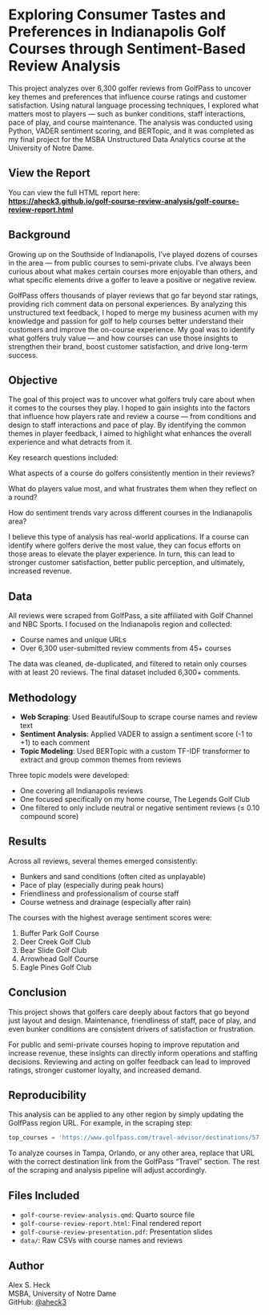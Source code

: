 # Exploring Consumer Tastes and Preferences in Indianapolis Golf Courses through Sentiment-Based Review Analysis

This project analyzes over 6,300 golfer reviews from GolfPass to uncover key themes and preferences that influence course ratings and customer satisfaction. Using natural language processing techniques, I explored what matters most to players — such as bunker conditions, staff interactions, pace of play, and course maintenance. The analysis was conducted using Python, VADER sentiment scoring, and BERTopic, and it was completed as my final project for the MSBA Unstructured Data Analytics course at the University of Notre Dame.

## View the Report

You can view the full HTML report here:  
**https://aheck3.github.io/golf-course-review-analysis/golf-course-review-report.html**

## Background

Growing up on the Southside of Indianapolis, I’ve played dozens of courses in the area — from public courses to semi-private clubs. I’ve always been curious about what makes certain courses more enjoyable than others, and what specific elements drive a golfer to leave a positive or negative review.

GolfPass offers thousands of player reviews that go far beyond star ratings, providing rich comment data on personal experiences. By analyzing this unstructured text feedback, I hoped to merge my business acumen with my knowledge and passion for golf to help courses better understand their customers and improve the on-course experience. My goal was to identify what golfers truly value — and how courses can use those insights to strengthen their brand, boost customer satisfaction, and drive long-term success.

## Objective

The goal of this project was to uncover what golfers truly care about when it comes to the courses they play. I hoped to gain insights into the factors that influence how players rate and review a course — from conditions and design to staff interactions and pace of play. By identifying the common themes in player feedback, I aimed to highlight what enhances the overall experience and what detracts from it.

Key research questions included:

What aspects of a course do golfers consistently mention in their reviews?

What do players value most, and what frustrates them when they reflect on a round?

How do sentiment trends vary across different courses in the Indianapolis area?

I believe this type of analysis has real-world applications. If a course can identify where golfers derive the most value, they can focus efforts on those areas to elevate the player experience. In turn, this can lead to stronger customer satisfaction, better public perception, and ultimately, increased revenue.

## Data

All reviews were scraped from GolfPass, a site affiliated with Golf Channel and NBC Sports. I focused on the Indianapolis region and collected:

- Course names and unique URLs  
- Over 6,300 user-submitted review comments from 45+ courses  

The data was cleaned, de-duplicated, and filtered to retain only courses with at least 20 reviews. The final dataset included 6,300+ comments.

## Methodology

- **Web Scraping**: Used BeautifulSoup to scrape course names and review text  
- **Sentiment Analysis**: Applied VADER to assign a sentiment score (-1 to +1) to each comment  
- **Topic Modeling**: Used BERTopic with a custom TF-IDF transformer to extract and group common themes from reviews  

Three topic models were developed:
- One covering all Indianapolis reviews  
- One focused specifically on my home course, The Legends Golf Club  
- One filtered to only include neutral or negative sentiment reviews (≤ 0.10 compound score)

## Results

Across all reviews, several themes emerged consistently:

- Bunkers and sand conditions (often cited as unplayable)
- Pace of play (especially during peak hours)
- Friendliness and professionalism of course staff
- Course wetness and drainage (especially after rain)

The courses with the highest average sentiment scores were:
1. Buffer Park Golf Course  
2. Deer Creek Golf Club  
3. Bear Slide Golf Club  
4. Arrowhead Golf Course  
5. Eagle Pines Golf Club  


## Conclusion

This project shows that golfers care deeply about factors that go beyond just layout and design. Maintenance, friendliness of staff, pace of play, and even bunker conditions are consistent drivers of satisfaction or frustration.

For public and semi-private courses hoping to improve reputation and increase revenue, these insights can directly inform operations and staffing decisions. Reviewing and acting on golfer feedback can lead to improved ratings, stronger customer loyalty, and increased demand.

## Reproducibility

This analysis can be applied to any other region by simply updating the GolfPass region URL. For example, in the scraping step:

```python
top_courses = 'https://www.golfpass.com/travel-advisor/destinations/57-indianapolis-in/'
```

To analyze courses in Tampa, Orlando, or any other area, replace that URL with the correct destination link from the GolfPass “Travel” section. The rest of the scraping and analysis pipeline will adjust accordingly.

## Files Included

- `golf-course-review-analysis.qmd`: Quarto source file  
- `golf-course-review-report.html`: Final rendered report  
- `golf-course-review-presentation.pdf`: Presentation slides  
- `data/`: Raw CSVs with course names and reviews  

## Author

Alex S. Heck  
MSBA, University of Notre Dame  
GitHub: [@aheck3](https://github.com/aheck3)
